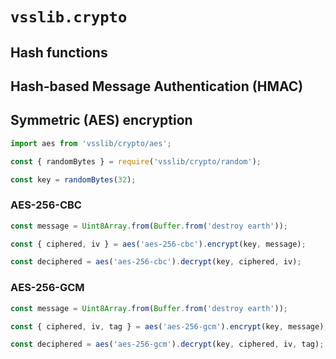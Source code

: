 # `vsslib.crypto`

## Hash functions

## Hash-based Message Authentication (HMAC)

## Symmetric (AES) encryption

```js
import aes from 'vsslib/crypto/aes';
```

```js
const { randomBytes } = require('vsslib/crypto/random');

const key = randomBytes(32);
```

### AES-256-CBC

```js
const message = Uint8Array.from(Buffer.from('destroy earth'));

const { ciphered, iv } = aes('aes-256-cbc').encrypt(key, message);
```

```js
const deciphered = aes('aes-256-cbc').decrypt(key, ciphered, iv);
```

### AES-256-GCM

```js
const message = Uint8Array.from(Buffer.from('destroy earth'));

const { ciphered, iv, tag } = aes('aes-256-gcm').encrypt(key, message);
```

```js
const deciphered = aes('aes-256-gcm').decrypt(key, ciphered, iv, tag);
```
